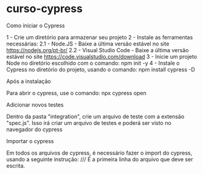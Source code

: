 # curso-cypress

Como iniciar o Cypress

1 - Crie um diretório para armazenar seu projeto
2 - Instale as ferramentas necessárias:
2.1 - Node.JS - Baixe a última versão estável no site https://nodejs.org/pt-br/
2.2 - Visual Studio Code - Baixe a última versão estável no site https://code.visualstudio.com/download
3 - Inicie um projeto Node no diretório escolhido com o comando: npm init -y
4 - Instale o Cypress no diretório do projeto, usando o comando: npm install cypress -D

Após a instalação

Para abrir o cypress, use o comando: npx cypress open

Adicionar novos testes

Dentro da pasta "integration", crie um arquivo de teste com a extensão "spec.js".
Isso irá criar um arquivo de testes e poderá ser visto no navegador do cypress

Importar o cypress

Em todos os arquivos de cypress, é necessário fazer o import do cypress, usando a seguinte instrução: /// <reference types="cypress" />
É a primeira linha do arquivo que deve ser escrita.
